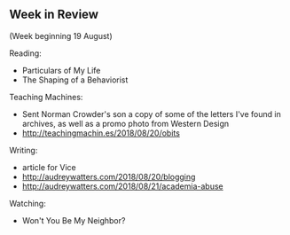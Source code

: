 ## Week in Review

(Week beginning 19 August)

Reading:
* Particulars of My Life
* The Shaping of a Behaviorist

Teaching Machines:
* Sent Norman Crowder's son a copy of some of the letters I've found in archives, as well as a promo photo from Western Design
* http://teachingmachin.es/2018/08/20/obits

Writing:
* article for Vice
* http://audreywatters.com/2018/08/20/blogging
* http://audreywatters.com/2018/08/21/academia-abuse

Watching:
* Won't You Be My Neighbor?
